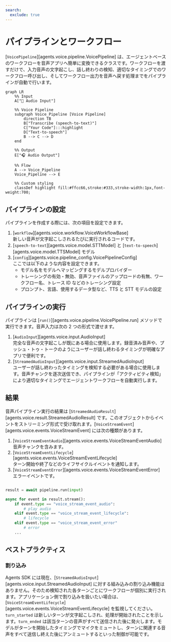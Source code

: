 ```yaml
---
search:
  exclude: true
---
```

# パイプラインとワークフロー

[`VoicePipeline`][agents.voice.pipeline.VoicePipeline] は、エージェントベースのワークフローを音声アプリへ簡単に変換できるクラスです。ワークフローを渡すだけで、入力音声の文字起こし、話し終わりの検知、適切なタイミングでのワークフロー呼び出し、そしてワークフロー出力を音声へ戻す処理までをパイプラインが自動で行います。

```mermaid
graph LR
    %% Input
    A["🎤 Audio Input"]

    %% Voice Pipeline
    subgraph Voice_Pipeline [Voice Pipeline]
        direction TB
        B["Transcribe (speech-to-text)"]
        C["Your Code"]:::highlight
        D["Text-to-speech"]
        B --> C --> D
    end

    %% Output
    E["🎧 Audio Output"]

    %% Flow
    A --> Voice_Pipeline
    Voice_Pipeline --> E

    %% Custom styling
    classDef highlight fill:#ffcc66,stroke:#333,stroke-width:1px,font-weight:700;

```

## パイプラインの設定

パイプラインを作成する際には、次の項目を設定できます。

1. [`workflow`][agents.voice.workflow.VoiceWorkflowBase]  
   新しい音声が文字起こしされるたびに実行されるコードです。  
2. [`speech-to-text`][agents.voice.model.STTModel] と [`text-to-speech`][agents.voice.model.TTSModel] モデル  
3. [`config`][agents.voice.pipeline_config.VoicePipelineConfig]  
   ここでは以下のような内容を設定できます。  
   - モデル名をモデルへマッピングするモデルプロバイダー  
   - トレーシングの有効・無効、音声ファイルのアップロードの有無、ワークフロー名、トレース ID などのトレーシング設定  
   - プロンプト、言語、使用するデータ型など、TTS と STT モデルの設定  

## パイプラインの実行

パイプラインは [`run()`][agents.voice.pipeline.VoicePipeline.run] メソッドで実行できます。音声入力は次の 2 つの形式で渡せます。

1. [`AudioInput`][agents.voice.input.AudioInput]  
   完全な音声の文字起こしが既にある場合に使用します。録音済み音声や、プッシュ・トゥ・トークのようにユーザーが話し終わるタイミングが明確なアプリで便利です。  
2. [`StreamedAudioInput`][agents.voice.input.StreamedAudioInput]  
   ユーザーが話し終わったタイミングを検知する必要がある場合に使用します。音声チャンクを逐次送信でき、パイプラインが「アクティビティ検知」により適切なタイミングでエージェントワークフローを自動実行します。  

## 結果

音声パイプライン実行の結果は [`StreamedAudioResult`][agents.voice.result.StreamedAudioResult] です。このオブジェクトからイベントをストリーミング形式で受け取れます。[`VoiceStreamEvent`][agents.voice.events.VoiceStreamEvent] には次の種類があります。

1. [`VoiceStreamEventAudio`][agents.voice.events.VoiceStreamEventAudio]  
   音声チャンクを含みます。  
2. [`VoiceStreamEventLifecycle`][agents.voice.events.VoiceStreamEventLifecycle]  
   ターン開始や終了などのライフサイクルイベントを通知します。  
3. [`VoiceStreamEventError`][agents.voice.events.VoiceStreamEventError]  
   エラーイベントです。  

```python

result = await pipeline.run(input)

async for event in result.stream():
    if event.type == "voice_stream_event_audio":
        # play audio
    elif event.type == "voice_stream_event_lifecycle":
        # lifecycle
    elif event.type == "voice_stream_event_error"
        # error
    ...
```

## ベストプラクティス

### 割り込み

Agents SDK には現在、[`StreamedAudioInput`][agents.voice.input.StreamedAudioInput] に対する組み込みの割り込み機能はありません。そのため検知された各ターンごとにワークフローが個別に実行されます。アプリケーション側で割り込みを扱いたい場合は、[`VoiceStreamEventLifecycle`][agents.voice.events.VoiceStreamEventLifecycle] を監視してください。`turn_started` は新しいターンが文字起こしされ、処理が開始されたことを示します。`turn_ended` は該当ターンの音声がすべて送信された後に発火します。モデルがターンを開始したタイミングでマイクをミュートし、ターンに関連する音声をすべて送信し終えた後にアンミュートするといった制御が可能です。
